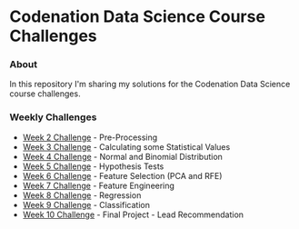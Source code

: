 # Codenation Data Science Course Challenges

### About
  In this repository I'm sharing my solutions for the Codenation Data Science course challenges.

### Weekly Challenges

* [Week 2 Challenge](data-science-0) - Pre-Processing
* [Week 3 Challenge](coestatistica-1) - Calculating some Statistical Values
* [Week 4 Challenge](data-science-1) - Normal and Binomial Distribution
* [Week 5 Challenge](data-science-2) - Hypothesis Tests
* [Week 6 Challenge](data-science-3) - Feature Selection (PCA and RFE)
* [Week 7 Challenge](data-science-4) - Feature Engineering
* [Week 8 Challenge](enem-2) - Regression
* [Week 9 Challenge](enem-4) - Classification
* [Week 10 Challenge](lead-recommendation) - Final Project - Lead Recommendation
